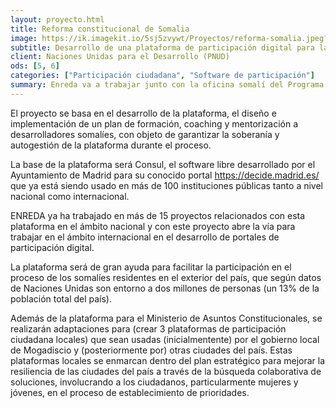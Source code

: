 ```yaml
---
layout: proyecto.html
title: Reforma constitucional de Somalia
image: https://ik.imagekit.io/5sj5zvywt/Proyectos/reforma-somalia.jpeg?updatedAt=1699551928974
subtitle: Desarrollo de una plataforma de participación digital para la reforma constitucional.
client: Naciones Unidas para el Desarrollo (PNUD)
ods: [5, 6]
categories: ["Participación ciudadana", "Software de participación"]
summary: Enreda va a trabajar junto con la oficina somalí del Programa de las Naciones Unidas para el Desarrollo (PNUD -UNDP) para desarrollar una plataforma de participación digital, que será usada por Ministerio de Asuntos Constitucionales del Gobierno de Somalia para recibir propuestas ciudadanas en el proceso de reforma constitucional.
---
```


El proyecto se basa en el desarrollo de la plataforma, el diseño e implementación de un plan de formación, coaching y mentorización a desarrolladores somalíes, con objeto de garantizar la soberanía y autogestión de la plataforma durante el proceso.

La base de la plataforma será Consul, el software libre desarrollado por el Ayuntamiento de Madrid para su conocido portal https://decide.madrid.es/ que ya está siendo usado en más de 100 instituciones públicas tanto a nivel nacional como internacional.

ENREDA ya ha trabajado en más de 15 proyectos relacionados con esta plataforma en el ámbito nacional y con este proyecto abre la vía para trabajar en el ámbito internacional en el desarrollo de portales de participación digital.

La plataforma será de gran ayuda para facilitar la participación en el proceso de los somalíes residentes en el exterior del país, que según datos de Naciones Unidas son entorno a dos millones de personas (un 13% de la población total del país).

Además de la plataforma para el Ministerio de Asuntos Constitucionales, se realizarán adaptaciones para (crear 3 plataformas de participación ciudadana locales) que sean usadas (inicialmentente) por el gobierno local de Mogadiscio y (posteriormente por) otras ciudades del país. Estas plataformas locales se enmarcan dentro del plan estratégico para mejorar la resiliencia de las ciudades del país a través de la búsqueda colaborativa de soluciones, involucrando a los ciudadanos, particularmente mujeres y jóvenes, en el proceso de establecimiento de prioridades.
